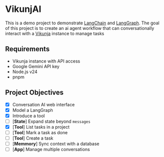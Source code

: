 # VikunjAI

This is a demo project to demonstrate [LangChain](https://js.langchain.com/docs/introduction/) and [LangGraph](https://langchain-ai.github.io/langgraphjs/concepts/). The goal of this project is to create an ai agent workflow that can conversationally interact with a [Vikunja](https://vikunja.io/) instance to manage tasks

## Requirements

* Vikunja instance with API access
* Google Gemini API key
* Node.js v24
* pnpm

## Project Objectives

- [x] Conversation AI web interface
- [x] Model a LangGraph
- [x] Introduce a tool
- [ ] [**State**] Expand state beyond `messages`
- [x] [**Tool**] List tasks in a project
- [ ] [**Tool**] Mark a task as done
- [ ] [**Tool**] Create a task
- [ ] [**Memmory**] Sync context with a database
- [ ] [**App**] Manage multiple conversations
